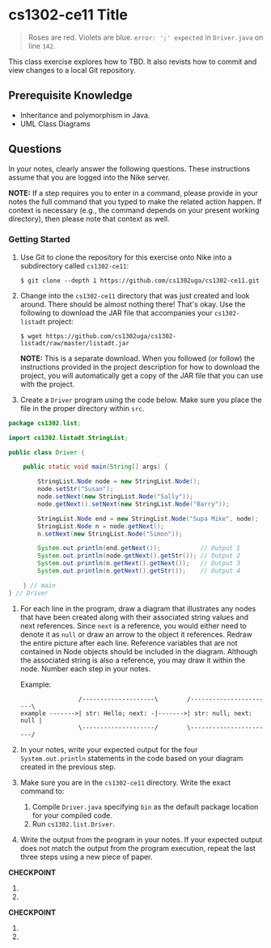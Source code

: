 # cs1302-ce11 Title 

> Roses are red. 
> Violets are blue. 
> `error: ';' expected` in `Driver.java` on line `142`.

This class exercise explores how to TBD.
It also revists how to commit and view changes to a local Git repository.

## Prerequisite Knowledge

* Inheritance and polymorphism in Java.
* UML Class Diagrams

## Questions

In your notes, clearly answer the following questions. These instructions assume that you are 
logged into the Nike server. 

**NOTE:** If a step requires you to enter in a command, please provide in your notes the full 
command that you typed to make the related action happen. If context is necessary (e.g., the 
command depends on your present working directory), then please note that context as well.

### Getting Started

1. Use Git to clone the repository for this exercise onto Nike into a subdirectory called `cs1302-ce11`:

   ```
   $ git clone --depth 1 https://github.com/cs1302uga/cs1302-ce11.git
   ```

1. Change into the `cs1302-ce11` directory that was just created and look around. There should be
   almost nothing there! That's okay. Use the following to download the JAR file that accompanies your
   `cs1302-listadt` project:
   
   ```
   $ wget https://github.com/cs1302uga/cs1302-listadt/raw/master/listadt.jar
   ```
   
   **NOTE:** This is a separate download. When you followed (or follow) the instructions provided
   in the project description for how to download the project, you will automatically get a copy of
   the JAR file that you can use with the project.

1. Create a `Driver` program using the code below. Make sure you place the file in the proper directory
   within `src`.

```java
package cs1302.list;

import cs1302.listadt.StringList;

public class Driver {

    public static void main(String[] args) {

        StringList.Node node = new StringList.Node();
        node.setStr("Susan");
        node.setNext(new StringList.Node("Sally"));
        node.getNext().setNext(new StringList.Node("Barry"));

        StringList.Node end = new StringList.Node("Supa Mike", node);
        StringList.Node n = node.getNext();
        n.setNext(new StringList.Node("Simon"));

        System.out.println(end.getNext());           // Output 1
        System.out.println(node.getNext().getStr()); // Output 2
        System.out.println(n.getNext().getNext());   // Output 3
        System.out.println(n.getNext().getStr());    // Output 4

    } // main
} // Driver
```

1. For each line in the program, draw a diagram that illustrates any nodes that have been created along with 
   their associated string values and next references. Since `next` is a reference, you would either need to 
   denote it as `null` or draw an arrow to the object it references. Redraw the entire picture after each line.
   Reference variables that are not contained in Node objects should be included in the diagram. Although the 
   associated string is also a reference, you may draw it within the node. Number each step in your notes.
   
   Example:
   ```
                   /--------------------\        /-----------------------\
   example ------->| str: Hello; next: -|------->| str: null; next: null |
                   \--------------------/        \-----------------------/
   ```
  
   
1. In your notes, write your expected output for the four `System.out.println` statements in the code based 
   on your diagram created in the previous step. 
   
1. Make sure you are in the `cs1302-ce11` directory. Write the exact command to:
   1. Compile `Driver.java` specifying `bin` as the default package location for your compiled code.
   1. Run `cs1302.list.Driver`.

1. Write the output from the program in your notes. If your expected output does not match the output from the 
   program execution, repeat the last three steps using a new piece of paper.
   
**CHECKPOINT**

1. 

1. 

**CHECKPOINT**

1. 

1.

